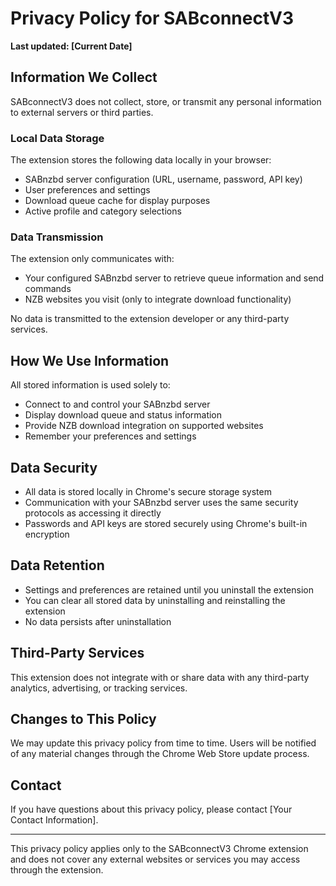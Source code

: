 # Privacy Policy for SABconnectV3

**Last updated: [Current Date]**

## Information We Collect

SABconnectV3 does not collect, store, or transmit any personal information to external servers or third parties.

### Local Data Storage
The extension stores the following data locally in your browser:
- SABnzbd server configuration (URL, username, password, API key)
- User preferences and settings
- Download queue cache for display purposes
- Active profile and category selections

### Data Transmission
The extension only communicates with:
- Your configured SABnzbd server to retrieve queue information and send commands
- NZB websites you visit (only to integrate download functionality)

No data is transmitted to the extension developer or any third-party services.

## How We Use Information

All stored information is used solely to:
- Connect to and control your SABnzbd server
- Display download queue and status information
- Provide NZB download integration on supported websites
- Remember your preferences and settings

## Data Security

- All data is stored locally in Chrome's secure storage system
- Communication with your SABnzbd server uses the same security protocols as accessing it directly
- Passwords and API keys are stored securely using Chrome's built-in encryption

## Data Retention

- Settings and preferences are retained until you uninstall the extension
- You can clear all stored data by uninstalling and reinstalling the extension
- No data persists after uninstallation

## Third-Party Services

This extension does not integrate with or share data with any third-party analytics, advertising, or tracking services.

## Changes to This Policy

We may update this privacy policy from time to time. Users will be notified of any material changes through the Chrome Web Store update process.

## Contact

If you have questions about this privacy policy, please contact [Your Contact Information].

---

This privacy policy applies only to the SABconnectV3 Chrome extension and does not cover any external websites or services you may access through the extension.
